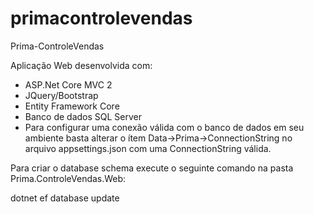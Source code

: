 # primacontrolevendas
Prima-ControleVendas

Aplicação Web desenvolvida com:

- ASP.Net Core MVC 2
- JQuery/Bootstrap
- Entity Framework Core
- Banco de dados SQL Server
- Para configurar uma conexão válida com o banco de dados em seu ambiente basta alterar o ítem Data->Prima->ConnectionString no arquivo appsettings.json com uma ConnectionString válida.

Para criar o database schema execute o seguinte comando na pasta Prima.ControleVendas.Web:

dotnet ef database update
